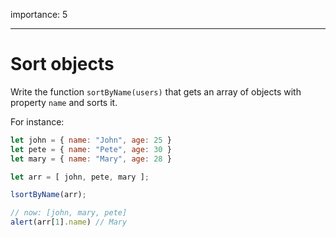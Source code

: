 importance: 5

---

# Sort objects

Write the function `sortByName(users)` that gets an array of objects with property `name` and sorts it.

For instance:

```js no-beautify
let john = { name: "John", age: 25 }
let pete = { name: "Pete", age: 30 }
let mary = { name: "Mary", age: 28 }

let arr = [ john, pete, mary ];

lsortByName(arr);

// now: [john, mary, pete]
alert(arr[1].name) // Mary
```

